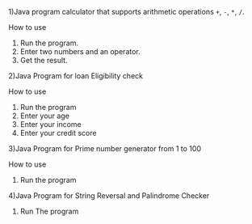 1)Java program calculator that supports arithmetic operations `+`, `-`, `*`, `/`.

How to use
1. Run the program.
2. Enter two numbers and an operator.
3. Get the result.


2)Java Program for loan Eligibility check

How to use
1. Run the program
2. Enter your age
3. Enter your income
4. Enter your credit score

3)Java Program for Prime number generator from 1 to 100

How to use
1. Run the program

4)Java Program for String Reversal and Palindrome Checker
1. Run The program